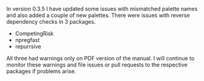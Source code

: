 In version 0.3.5 I have updated some issues with mismatched palette names and also added a couple of new palettes. There were issues with reverse dependency checks in 3 packages.
- CompetingRisk
- npregfast
- repurrsive

All three had warnings only on PDF version of the manual. I will continue to monitor these warnings and file issues or pull requests to the respective packages if problems arise.